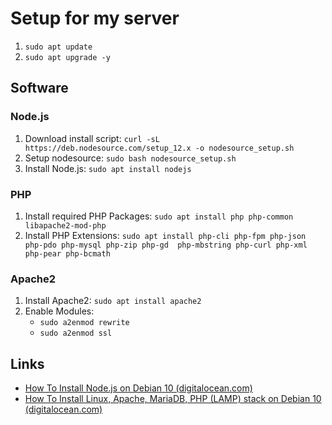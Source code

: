 # Setup for my server

1. `sudo apt update`
2. `sudo apt upgrade -y`

## Software

### Node.js

1. Download install script: `curl -sL https://deb.nodesource.com/setup_12.x -o nodesource_setup.sh`
2. Setup nodesource: `sudo bash nodesource_setup.sh`
3. Install Node.js: `sudo apt install nodejs`

### PHP

1. Install required PHP Packages: `sudo apt install php php-common libapache2-mod-php`
2. Install PHP Extensions: `sudo apt install php-cli php-fpm php-json php-pdo php-mysql php-zip php-gd  php-mbstring php-curl php-xml php-pear php-bcmath`

### Apache2

1. Install Apache2: `sudo apt install apache2`
2. Enable Modules:
    * `sudo a2enmod rewrite`
    * `sudo a2enmod ssl`

## Links

* [How To Install Node.js on Debian 10 (digitalocean.com)](https://www.digitalocean.com/community/tutorials/how-to-install-node-js-on-debian-10)
* [How To Install Linux, Apache, MariaDB, PHP (LAMP) stack on Debian 10 (digitalocean.com)](https://www.digitalocean.com/community/tutorials/how-to-install-linux-apache-mariadb-php-lamp-stack-on-debian-10)
